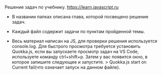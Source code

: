 Решение задач по учебнику. https://learn.javascript.ru

- В названии папках описана глава, которой посвещено решение задач.

- Каждый файл содержит задачи по пунктам пройденной темы.

- Весь материал написан на JS, для проверки решения используется console.log. Для быстрого просмотра требуется установить Quokka.js, если вы запускаете просмотр задач на VS Code, используете команду ctrl+shift+p.
  Затем у вас появится окно, в которое запишите следующее и запустите. > Quokka.js start on Current fail(что означает запуск на данном файле).
